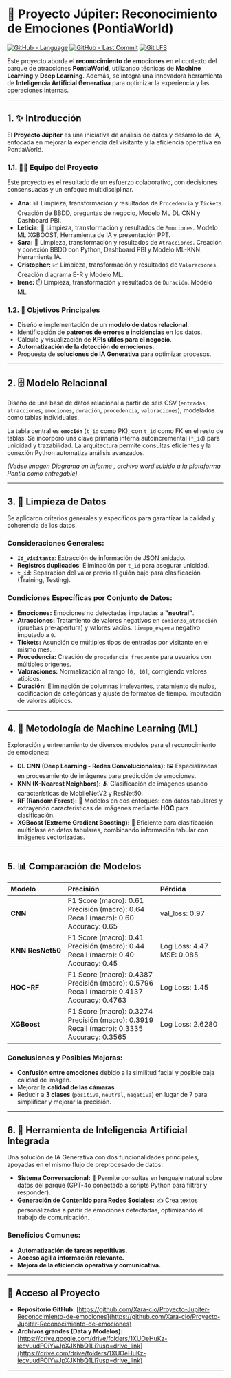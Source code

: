 # 🚀 Proyecto Júpiter: Reconocimiento de Emociones (PontiaWorld)

[![GitHub - Language](https://img.shields.io/github/languages/top/Xara-cio/Proyecto-Jupiter-Reconocimiento-de-emociones?style=flat-square)](https://github.com/Xara-cio/Proyecto-Jupiter-Reconocimiento-de-emociones)
[![GitHub - Last Commit](https://img.shields.io/github/last-commit/Xara-cio/Proyecto-Jupiter-Reconocimiento-de-emociones?style=flat-square)](https://github.com/Xara-cio/Proyecto-Jupiter-Reconocimiento-de-emociones/commits/main)
[![Git LFS](https://img.shields.io/badge/LFS-Used-blue?style=flat-square)](https://git-lfs.github.com/)

Este proyecto aborda el **reconocimiento de emociones** en el contexto del parque de atracciones **PontiaWorld**, utilizando técnicas de **Machine Learning** y **Deep Learning**. Además, se integra una innovadora herramienta de **Inteligencia Artificial Generativa** para optimizar la experiencia y las operaciones internas.

---

## 1. ✨ Introducción

El **Proyecto Júpiter** es una iniciativa de análisis de datos y desarrollo de IA, enfocada en mejorar la experiencia del visitante y la eficiencia operativa en PontiaWorld.

### 1.1. 👨‍💻 Equipo del Proyecto

Este proyecto es el resultado de un esfuerzo colaborativo, con decisiones consensuadas y un enfoque multidisciplinar.

* **Ana:** 📊 Limpieza, transformación y resultados de `Procedencia` y `Tickets`. Creación de BBDD, preguntas de negocio, Modelo ML DL CNN y Dashboard PBI.
* **Leticia:** 📝 Limpieza, transformación y resultados de `Emociones`. Modelo ML XGBOOST, Herramienta de IA y presentación PPT.
* **Sara:** 🎢 Limpieza, transformación y resultados de `Atracciones`. Creación y conexión BBDD con Python, Dashboard PBI y Modelo ML-KNN. Herramienta IA.
* **Cristopher:** 📈 Limpieza, transformación y resultados de `Valoraciones`. Creación diagrama E-R y Modelo ML.
* **Irene:** ⏱️ Limpieza, transformación y resultados de `Duración`. Modelo ML.

### 1.2. 🎯 Objetivos Principales

* Diseño e implementación de un **modelo de datos relacional**.
* Identificación de **patrones de errores e incidencias** en los datos.
* Cálculo y visualización de **KPIs útiles para el negocio**.
* **Automatización de la detección de emociones**.
* Propuesta de **soluciones de IA Generativa** para optimizar procesos.

---

## 2. 🗄️ Modelo Relacional

Diseño de una base de datos relacional a partir de seis CSV (`entradas`, `atracciones`, `emociones`, `duración`, `procedencia`, `valoraciones`), modelados como tablas individuales.

La tabla central es **`emoción`** (`t_id` como PK), con `t_id` como FK en el resto de tablas. Se incorporó una clave primaria interna autoincremental (`*_id`) para unicidad y trazabilidad. La arquitectura permite consultas eficientes y la conexión Python automatiza análisis avanzados.

*(Veáse imagen Diagrama en Informe , archivo word subido a la plataforma Pontia como entregable)*

---

## 3. 🧹 Limpieza de Datos

Se aplicaron criterios generales y específicos para garantizar la calidad y coherencia de los datos.

### Consideraciones Generales:

* **`Id_visitante`**: Extracción de información de JSON anidado.
* **Registros duplicados**: Eliminación por `t_id` para asegurar unicidad.
* **`t_id`**: Separación del valor previo al guión bajo para clasificación (Training, Testing).

### Condiciones Específicas por Conjunto de Datos:

* **Emociones:** Emociones no detectadas imputadas a **"neutral"**.
* **Atracciones:** Tratamiento de valores negativos en `comienzo_atracción` (pruebas pre-apertura) y valores vacíos. `tiempo_espera` negativo imputado a `0`.
* **Tickets:** Asunción de múltiples tipos de entradas por visitante en el mismo mes.
* **Procedencia:** Creación de `procedencia_frecuente` para usuarios con múltiples orígenes.
* **Valoraciones:** Normalización al rango `[0, 10]`, corrigiendo valores atípicos.
* **Duración:** Eliminación de columnas irrelevantes, tratamiento de nulos, codificación de categóricas y ajuste de formatos de tiempo. Imputación de valores atípicos.

---

## 4. 🧠 Metodología de Machine Learning (ML)

Exploración y entrenamiento de diversos modelos para el reconocimiento de emociones:

* **DL CNN (Deep Learning - Redes Convolucionales):** 🖼️ Especializadas en procesamiento de imágenes para predicción de emociones.
* **KNN (K-Nearest Neighbors):** 🫂 Clasificación de imágenes usando características de MobileNetV2 y ResNet50.
* **RF (Random Forest):** 🌳 Modelos en dos enfoques: con datos tabulares y extrayendo características de imágenes mediante **HOC** para clasificación.
* **XGBoost (Extreme Gradient Boosting):** 🚀 Eficiente para clasificación multiclase en datos tabulares, combinando información tabular con imágenes vectorizadas.

---

## 5. 📊 Comparación de Modelos

| Modelo              | Precisión                                                                                                    | Pérdida                                |
| :------------------ | :----------------------------------------------------------------------------------------------------------- | :------------------------------------- |
| **CNN** | F1 Score (macro): 0.61 <br> Precisión (macro): 0.64 <br> Recall (macro): 0.60 <br> Accuracy: 0.65               | val_loss: 0.97                         |
| **KNN ResNet50** | F1 Score (macro): 0.41 <br> Precisión (macro): 0.44 <br> Recall (macro): 0.40 <br> Accuracy: 0.45               | Log Loss: 4.47 <br> MSE: 0.085         |
| **HOC-RF** | F1 Score (macro): 0.4387 <br> Precisión (macro): 0.5796 <br> Recall (macro): 0.4137 <br> Accuracy: 0.4763       | Log Loss: 1.45                         |
| **XGBoost** | F1 Score (macro): 0.3274 <br> Precisión (macro): 0.3919 <br> Recall (macro): 0.3335 <br> Accuracy: 0.3565       | Log Loss: 2.6280                       |

### Conclusiones y Posibles Mejoras:

* **Confusión entre emociones** debido a la similitud facial y posible baja calidad de imagen.
* Mejorar la **calidad de las cámaras**.
* Reducir a **3 clases** (`positiva`, `neutral`, `negativa`) en lugar de 7 para simplificar y mejorar la precisión.

---

## 6. 🤖 Herramienta de Inteligencia Artificial Integrada

Una solución de IA Generativa con dos funcionalidades principales, apoyadas en el mismo flujo de preprocesado de datos:

* **Sistema Conversacional:** 💬 Permite consultas en lenguaje natural sobre datos del parque (GPT-4o conectado a scripts Python para filtrar y responder).
* **Generación de Contenido para Redes Sociales:** ✍️ Crea textos personalizados a partir de emociones detectadas, optimizando el trabajo de comunicación.

### Beneficios Comunes:

* **Automatización de tareas repetitivas.**
* **Acceso ágil a información relevante.**
* **Mejora de la eficiencia operativa y comunicativa.**

---

## 🔗 Acceso al Proyecto

* **Repositorio GitHub:** [https://github.com/Xara-cio/Proyecto-Jupiter-Reconocimiento-de-emociones](https://github.com/Xara-cio/Proyecto-Jupiter-Reconocimiento-de-emociones)
* **Archivos grandes (Data y Modelos):** [https://drive.google.com/drive/folders/1XUOeHuKz-iecvuudFOiYwJpXJKhbQ1Li?usp=drive_link](https://drive.com/drive/folders/1XUOeHuKz-iecvuudFOiYwJpXJKhbQ1Li?usp=drive_link)

---
